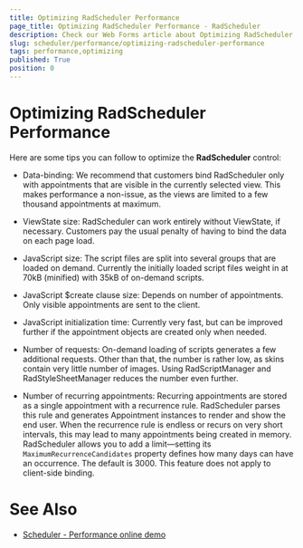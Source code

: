 ```yaml
---
title: Optimizing RadScheduler Performance
page_title: Optimizing RadScheduler Performance - RadScheduler
description: Check our Web Forms article about Optimizing RadScheduler Performance.
slug: scheduler/performance/optimizing-radscheduler-performance
tags: performance,optimizing
published: True
position: 0
---
```


# Optimizing RadScheduler Performance

Here are some tips you can follow to optimize the **RadScheduler** control:

* Data-binding: We recommend that customers bind RadScheduler only with appointments that are visible in the currently selected view. This makes performance a non-issue, as the views are limited to a few thousand appointments at maximum.

* ViewState size: RadScheduler can work entirely without ViewState, if necessary. Customers pay the usual penalty of having to bind the data on each page load.

* JavaScript size: The script files are split into several groups that are loaded on demand. Currently the initially loaded script files weight in at 70kB (minified) with 35kB of on-demand scripts.

* JavaScript $create clause size: Depends on number of appointments. Only visible appointments are sent to the client.

* JavaScript initialization time: Currently very fast, but can be improved further if the appointment objects are created only when needed.

* Number of requests: On-demand loading of scripts generates a few additional requests. Other than that, the number is rather low, as skins contain very little number of images. Using RadScriptManager and RadStyleSheetManager reduces the number even further.

* Number of recurring appointments: Recurring appointments are stored as a single appointment with a recurrence rule. RadScheduler parses this rule and generates Appointment instances to render and show the end user. When the recurrence rule is endless or recurs on very short intervals, this may lead to many appointments being created in memory. RadScheduler allows you to add a limit—setting its `MaximumRecurrenceCandidates` property defines how many days can have an occurrence. The default is 3000. This feature does not apply to client-side binding.


# See Also

 * [Scheduler - Performance online demo](https://demos.telerik.com/aspnet-ajax/scheduler/examples/optimizedqueries/defaultcs.aspx)


 
